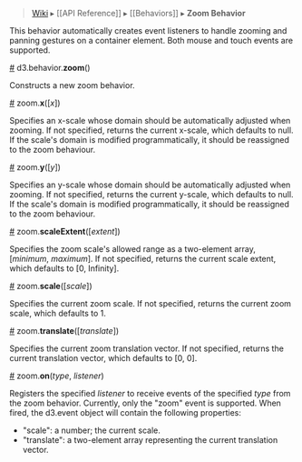 > [Wiki](Home) ▸ [[API Reference]] ▸ [[Behaviors]] ▸ **Zoom Behavior**

This behavior automatically creates event listeners to handle zooming and panning gestures on a container element. Both mouse and touch events are supported.

<a name="zoom" href="Zoom-Behavior#wiki-zoom">#</a> d3.behavior.<b>zoom</b>()

Constructs a new zoom behavior.

<a name="x" href="Zoom-Behavior#wiki-x">#</a> zoom.<b>x</b>([*x*])

Specifies an x-scale whose domain should be automatically adjusted when zooming. If not specified, returns the current x-scale, which defaults to null. If the scale's domain is modified programmatically, it should be reassigned to the zoom behaviour.

<a name="y" href="Zoom-Behavior#wiki-y">#</a> zoom.<b>y</b>([*y*])

Specifies an y-scale whose domain should be automatically adjusted when zooming. If not specified, returns the current y-scale, which defaults to null. If the scale's domain is modified programmatically, it should be reassigned to the zoom behaviour.

<a name="scaleExtent" href="Zoom-Behavior#wiki-scaleExtent">#</a> zoom.<b>scaleExtent</b>([*extent*])

Specifies the zoom scale's allowed range as a two-element array, [*minimum*, *maximum*]. If not specified, returns the current scale extent, which defaults to [0, Infinity].

<a name="scale" href="Zoom-Behavior#wiki-scale">#</a> zoom.<b>scale</b>([*scale*])

Specifies the current zoom scale. If not specified, returns the current zoom scale, which defaults to 1.

<a name="translate" href="Zoom-Behavior#wiki-translate">#</a> zoom.<b>translate</b>([*translate*])

Specifies the current zoom translation vector. If not specified, returns the current translation vector, which defaults to [0, 0].

<a name="on" href="Zoom-Behavior#wiki-on">#</a> zoom.<b>on</b>(<i>type</i>, <i>listener</i>)

Registers the specified *listener* to receive events of the specified *type* from the zoom behavior. Currently, only the "zoom" event is supported. When fired, the d3.event object will contain the following properties:

* "scale": a number; the current scale.
* "translate": a two-element array representing the current translation vector.